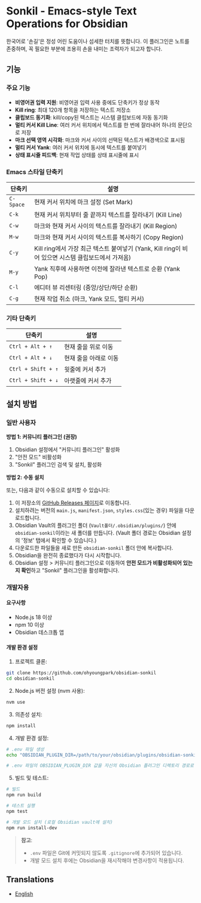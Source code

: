 # Sonkil - Emacs-style Text Operations for Obsidian

한국어로 '손길'은 정성 어린 도움이나 섬세한 터치를 뜻합니다.
이 플러그인은 노트를 존중하며, 꼭 필요한 부분에 조용히 손을 내미는 조력자가 되고자 합니다.

## 기능

### 주요 기능

- **비영어권 입력 지원**: 비영어권 입력 사용 중에도 단축키가 정상 동작
- **Kill ring**: 최대 120개 항목을 저장하는 텍스트 저장소
- **클립보드 동기화**: kill/copy된 텍스트는 시스템 클립보드에 자동 동기화
- **멀티 커서 Kill Line**: 여러 커서 위치에서 텍스트를 한 번에 잘라내어 하나의 문단으로 저장
- **마크 선택 영역 시각화**: 마크와 커서 사이의 선택된 텍스트가 배경색으로 표시됨
- **멀티 커서 Yank**: 여러 커서 위치에 동시에 텍스트를 붙여넣기
- **상태 표시줄 피드백**: 현재 작업 상태를 상태 표시줄에 표시

### Emacs 스타일 단축키

| 단축키    | 설명                                                                                               |
| --------- | -------------------------------------------------------------------------------------------------- |
| `C-Space` | 현재 커서 위치에 마크 설정 (Set Mark)                                                              |
| `C-k`     | 현재 커서 위치부터 줄 끝까지 텍스트를 잘라내기 (Kill Line)                                         |
| `C-w`     | 마크와 현재 커서 사이의 텍스트를 잘라내기 (Kill Region)                                            |
| `M-w`     | 마크와 현재 커서 사이의 텍스트를 복사하기 (Copy Region)                                            |
| `C-y`     | Kill ring에서 가장 최근 텍스트 붙여넣기 (Yank, Kill ring이 비어 있으면 시스템 클립보드에서 가져옴) |
| `M-y`     | Yank 직후에 사용하면 이전에 잘라낸 텍스트로 순환 (Yank Pop)                                        |
| `C-l`     | 에디터 뷰 리센터링 (중앙/상단/하단 순환)                                                           |
| `C-g`     | 현재 작업 취소 (마크, Yank 모드, 멀티 커서)                                                        |

### 기타 단축키

| 단축키             | 설명                  |
| ------------------ | --------------------- |
| `Ctrl + Alt + ↑`   | 현재 줄을 위로 이동   |
| `Ctrl + Alt + ↓`   | 현재 줄을 아래로 이동 |
| `Ctrl + Shift + ↑` | 윗줄에 커서 추가      |
| `Ctrl + Shift + ↓` | 아랫줄에 커서 추가    |

## 설치 방법

### 일반 사용자

**방법 1: 커뮤니티 플러그인 (권장)**

1. Obsidian 설정에서 "커뮤니티 플러그인" 활성화
2. "안전 모드" 비활성화
3. "Sonkil" 플러그인 검색 및 설치, 활성화

**방법 2: 수동 설치**

또는, 다음과 같이 수동으로 설치할 수 있습니다:

1.  이 저장소의 [GitHub Releases 페이지](https://github.com/ohyoungpark/obsidian-sonkil/releases)로 이동합니다.
2.  설치하려는 버전의 `main.js`, `manifest.json`, `styles.css`(있는 경우) 파일을 다운로드합니다.
3.  Obsidian Vault의 플러그인 폴더 (`Vault폴더/.obsidian/plugins/`) 안에 `obsidian-sonkil`이라는 새 폴더를 만듭니다. (Vault 폴더 경로는 Obsidian 설정의 '정보' 탭에서 확인할 수 있습니다.)
4.  다운로드한 파일들을 새로 만든 `obsidian-sonkil` 폴더 안에 복사합니다.
5.  Obsidian을 완전히 종료했다가 다시 시작합니다.
6.  Obsidian 설정 > 커뮤니티 플러그인으로 이동하여 **안전 모드가 비활성화되어 있는지 확인**하고 "Sonkil" 플러그인을 활성화합니다.

### 개발자용

#### 요구사항

- Node.js 18 이상
- npm 10 이상
- Obsidian 데스크톱 앱

#### 개발 환경 설정

1. 프로젝트 클론:

```bash
git clone https://github.com/ohyoungpark/obsidian-sonkil
cd obsidian-sonkil
```

2. Node.js 버전 설정 (nvm 사용):

```bash
nvm use
```

3. 의존성 설치:

```bash
npm install
```

4. 개발 환경 설정:

```bash
# .env 파일 생성
echo "OBSIDIAN_PLUGIN_DIR=/path/to/your/obsidian/plugins/obsidian-sonkil" > .env

# .env 파일의 OBSIDIAN_PLUGIN_DIR 값을 자신의 Obsidian 플러그인 디렉토리 경로로 수정
```

5. 빌드 및 테스트:

```bash
# 빌드
npm run build

# 테스트 실행
npm test

# 개발 모드 설치 (로컬 Obsidian vault에 설치)
npm run install-dev
```

> **참고**:
>
> - `.env` 파일은 Git에 커밋되지 않도록 `.gitignore`에 추가되어 있습니다.
> - 개발 모드 설치 후에는 Obsidian을 재시작해야 변경사항이 적용됩니다.

## Translations

- [English](README.md)
